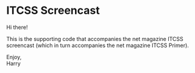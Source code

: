 # ITCSS Screencast

Hi there!

This is the supporting code that accompanies the net magazine ITCSS screencast
(which in turn accompanies the net magazine ITCSS Primer).

Enjoy,  
Harry
